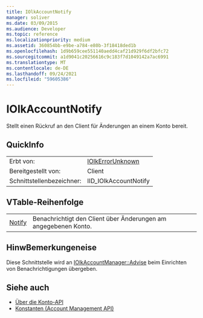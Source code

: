```yaml
---
title: IOlkAccountNotify
manager: soliver
ms.date: 03/09/2015
ms.audience: Developer
ms.topic: reference
ms.localizationpriority: medium
ms.assetid: 360854bb-e9be-a784-e80b-3f18418ded1b
ms.openlocfilehash: 1d9b659cee551140aedd4caf21d929f6df2bfc72
ms.sourcegitcommit: a1d9041c20256616c9c183f7d1049142a7ac6991
ms.translationtype: MT
ms.contentlocale: de-DE
ms.lasthandoff: 09/24/2021
ms.locfileid: "59605386"
---
```

# <a name="iolkaccountnotify"></a>IOlkAccountNotify

Stellt einen Rückruf an den Client für Änderungen an einem Konto bereit.
  
## <a name="quick-info"></a>QuickInfo

|||
|:-----|:-----|
|Erbt von:  <br/> |[IOlkErrorUnknown](iolkerrorunknown.md) <br/> |
|Bereitgestellt von:  <br/> | Client  <br/> |
|Schnittstellenbezeichner:  <br/> |IID_IOlkAccountNotify  <br/> |
   
## <a name="vtable-order"></a>VTable-Reihenfolge

|||
|:-----|:-----|
|[Notify](iolkaccountnotify-notify.md) <br/> |Benachrichtigt den Client über Änderungen am angegebenen Konto.  <br/> |
   
## <a name="remarks"></a>HinwBemerkungeneise

Diese Schnittstelle wird an [IOlkAccountManager::Advise](iolkaccountmanager-advise.md) beim Einrichten von Benachrichtigungen übergeben. 
  
## <a name="see-also"></a>Siehe auch

- [Über die Konto-API](about-the-account-management-api.md) 
- [Konstanten (Account Management API)](constants-account-management-api.md)

